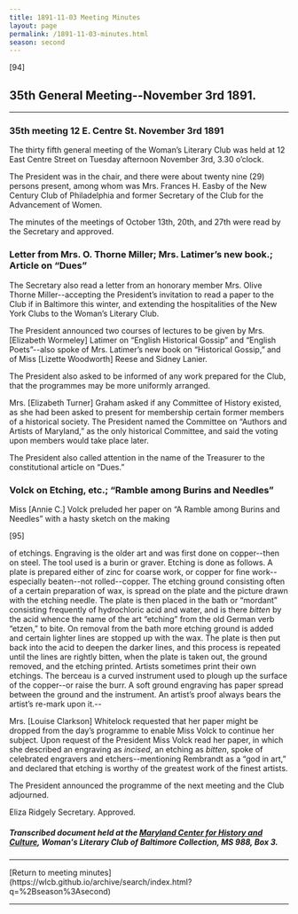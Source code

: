 ```yaml
---
title: 1891-11-03 Meeting Minutes
layout: page
permalink: /1891-11-03-minutes.html
season: second
---
```


<style>
    #maincontent{
        font-size:1.4em;
    }
</style>
[94]

## 35th General Meeting--November 3rd 1891.
<hr>

### 35th meeting 12 E. Centre St. November 3rd 1891

The thirty fifth general meeting of the Woman’s Literary Club was held at 12 East Centre Street on Tuesday afternoon November 3rd, 3.30 o’clock.

The President was in the chair, and there were about twenty nine (29) persons present, among whom was Mrs. Frances H. Easby of the New Century Club of Philadelphia and former Secretary of the Club for the Advancement of Women.

The minutes of the meetings of October 13th, 20th, and 27th were read by the Secretary and approved.

### Letter from Mrs. O. Thorne Miller; Mrs. Latimer’s new book.; Article on “Dues”

The Secretary also read a letter from an honorary member Mrs. Olive Thorne Miller--accepting the President’s invitation to read a paper to the Club if in Baltimore this winter, and extending the hospitalities of the New York Clubs to the Woman’s Literary Club.

The President announced two courses of lectures to be given by Mrs. [Elizabeth Wormeley] Latimer on “English Historical Gossip” and “English Poets”--also spoke of Mrs. Latimer’s new book on “Historical Gossip,” and of Miss [Lizette Woodworth] Reese and Sidney Lanier.

The President also asked to be informed of any work prepared for the Club, that the programmes may be more uniformly arranged.

Mrs. [Elizabeth Turner] Graham asked if any Committee of History existed, as she had been asked to present for membership certain former members of a historical society. The President named the Committee on “Authors and Artists of Maryland,” as the only historical Committee, and said the voting upon members would take place later.

The President also called attention in the name of the Treasurer to the constitutional article on “Dues.”

### Volck on Etching, etc.; “Ramble among Burins and Needles”

Miss [Annie C.] Volck preluded her paper on “A Ramble among Burins and Needles” with a hasty sketch on the making

[95]

of etchings. Engraving is the older art and was first done on copper--then on steel. The tool used is a burin or graver. Etching is done as follows. A plate is prepared either of zinc for coarse work, or copper for fine work--especially beaten--not rolled--copper. The etching ground consisting often of a certain preparation of wax, is spread on the plate and the picture drawn with the etching needle. The plate is then placed in the bath or “mordant” consisting frequently of hydrochloric acid and water, and is there _bitten_  by the acid whence the name of the art “etching” from the old German verb “etzen,” to bite. On removal from the bath more etching ground is added and certain lighter lines are stopped up with the wax. The plate is then put back into the acid to deepen the darker lines, and this process is repeated until the lines are rightly bitten, when the plate is taken out, the ground removed, and the etching printed. Artists sometimes print their own etchings. The berceau is a curved instrument used to plough up the surface of the copper--or raise the burr. A soft ground engraving has paper spread between the ground and the instrument. An artist’s proof always bears the artist’s re-mark upon it.--

Mrs. [Louise Clarkson] Whitelock requested that her paper might be dropped from the day’s programme to enable Miss Volck to continue her subject. Upon request of the President Miss Volck read her paper, in which she described an engraving as _incised_, an etching as _bitten_, spoke of celebrated engravers and etchers--mentioning Rembrandt as a “god in art,” and declared that etching is worthy of the greatest work of the finest artists.

The President announced the programme of the next meeting and the Club adjourned.

Eliza Ridgely
Secretary.
Approved.

##### Transcribed document held at the [Maryland Center for History and Culture](http://mdhs.org/), Woman's Literary Club of Baltimore Collection, MS 988, Box 3. 

<hr>
[Return to meeting minutes](https://wlcb.github.io/archive/search/index.html?q=%2Bseason%3Asecond)
<hr>